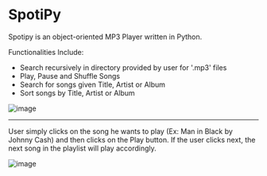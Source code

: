# SpotiPy
Spotipy is an object-oriented MP3 Player written in Python. 

Functionalities Include:

* Search recursively in directory provided by user for '.mp3' files
* Play, Pause and Shuffle Songs
* Search for songs given Title, Artist or Album
* Sort songs by Title, Artist or Album


![image](https://user-images.githubusercontent.com/31866965/55819294-c1b89700-5af8-11e9-80fd-e4cef6614946.png)


---

User simply clicks on the song he wants to play (Ex: Man in Black by Johnny Cash) and then clicks on the Play button. If the user clicks next, the next song in the playlist will play accordingly.

![image](https://user-images.githubusercontent.com/31866965/55857776-4f829980-5b6e-11e9-90dd-3ae832cf3f44.png)


